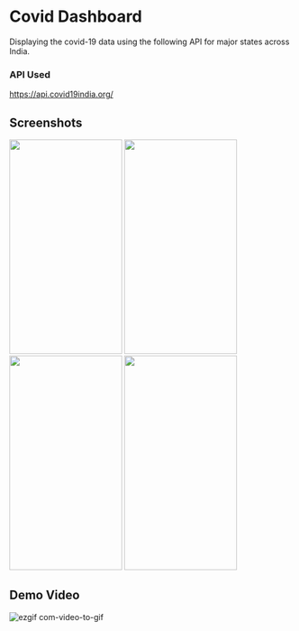 # Covid Dashboard

Displaying the covid-19 data using the following API for major states across India.

### API Used
https://api.covid19india.org/


## Screenshots

<img src="https://user-images.githubusercontent.com/47057254/89103829-653a6300-d432-11ea-9a3d-8e401b178d6d.jpeg" 
width="200" height="380">
<img src="https://user-images.githubusercontent.com/47057254/89103832-67042680-d432-11ea-872a-f5b5ad798a8b.jpeg" 
width="200" height="380">
<img src="https://user-images.githubusercontent.com/47057254/89103830-65d2f980-d432-11ea-96c9-a624aa95dbfd.jpeg" 
width="200" height="380">
<img src="https://user-images.githubusercontent.com/47057254/89103831-666b9000-d432-11ea-8409-c11f737961b2.jpeg" 
width="200" height="380">



## Demo Video

![ezgif com-video-to-gif](https://user-images.githubusercontent.com/47057254/89103824-623f7280-d432-11ea-9a67-c58e716bfd7e.gif)
